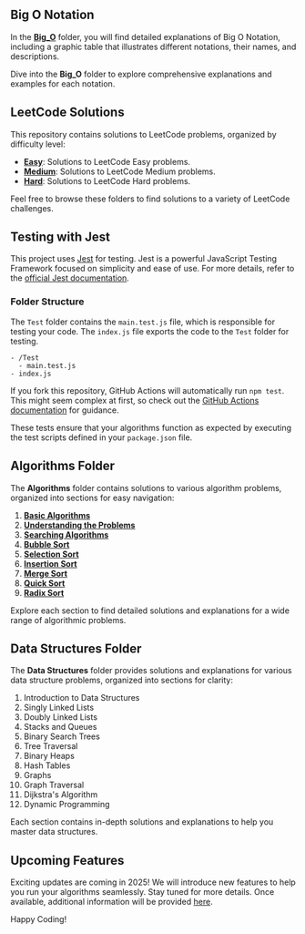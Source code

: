 ## Big O Notation

In the **[Big_O](./Big_O/)** folder, you will find detailed explanations of Big O Notation, including a graphic table that illustrates different notations, their names, and descriptions.

Dive into the **Big_O** folder to explore comprehensive explanations and examples for each notation.

## LeetCode Solutions

This repository contains solutions to LeetCode problems, organized by difficulty level:

- **[Easy](./Leetecode/Easy/)**: Solutions to LeetCode Easy problems.
- **[Medium](./Leetecode/Medium/)**: Solutions to LeetCode Medium problems.
- **[Hard](./Leetecode/Hard/)**: Solutions to LeetCode Hard problems.

Feel free to browse these folders to find solutions to a variety of LeetCode challenges.

## Testing with Jest

This project uses [Jest](https://jestjs.io/) for testing. Jest is a powerful JavaScript Testing Framework focused on simplicity and ease of use. For more details, refer to the [official Jest documentation](https://jestjs.io/docs/en/getting-started).

### Folder Structure

The `Test` folder contains the `main.test.js` file, which is responsible for testing your code. The `index.js` file exports the code to the `Test` folder for testing.

```plaintext
- /Test
  - main.test.js
- index.js
```

If you fork this repository, GitHub Actions will automatically run `npm test`. This might seem complex at first, so check out the [GitHub Actions documentation](https://docs.github.com/en/actions) for guidance.

These tests ensure that your algorithms function as expected by executing the test scripts defined in your `package.json` file.

## Algorithms Folder

The **Algorithms** folder contains solutions to various algorithm problems, organized into sections for easy navigation:

1. **[Basic Algorithms](./Algorithms/section-1/)**
2. **[Understanding the Problems](./Algorithms/section-2/)**
3. **[Searching Algorithms](./Algorithms/section-3/)**
4. **[Bubble Sort](./Algorithms/section-4/)**
5. **[Selection Sort](./Algorithms/section-5/)**
6. **[Insertion Sort](./Algorithms/section-6/)**
7. **[Merge Sort](./Algorithms/section-7/)**
8. **[Quick Sort](./Algorithms/section-8/)**
9. **[Radix Sort](./Algorithms/section-9/)**

Explore each section to find detailed solutions and explanations for a wide range of algorithmic problems.

## Data Structures Folder

The **Data Structures** folder provides solutions and explanations for various data structure problems, organized into sections for clarity:

1. Introduction to Data Structures
2. Singly Linked Lists
3. Doubly Linked Lists
4. Stacks and Queues
5. Binary Search Trees
6. Tree Traversal
7. Binary Heaps
8. Hash Tables
9. Graphs
10. Graph Traversal
11. Dijkstra's Algorithm
12. Dynamic Programming

Each section contains in-depth solutions and explanations to help you master data structures.

## Upcoming Features

Exciting updates are coming in 2025! We will introduce new features to help you run your algorithms seamlessly. Stay tuned for more details. Once available, additional information will be provided [here](#).

Happy Coding!

